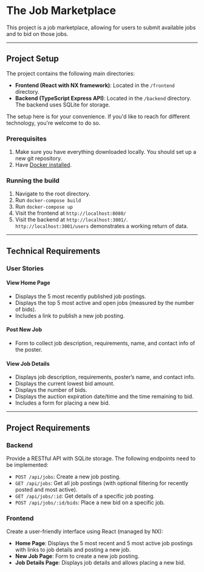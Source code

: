 # The Job Marketplace

This project is a job marketplace, allowing for users to submit available jobs and to bid on those jobs.

---

## Project Setup

The project contains the following main directories:

- **Frontend (React with NX framework)**: Located in the `/frontend` directory.
- **Backend (TypeScript Express API)**: Located in the `/backend` directory. The backend uses SQLite for storage.

The setup here is for your convenience. If you'd like to reach for different technology, you're welcome to do so.

### Prerequisites

1. Make sure you have everything downloaded locally. You should set up a new git repository.
1. Have [Docker installed](https://www.docker.com/get-started/).

### Running the build

1. Navigate to the root directory.
2. Run `docker-compose build`
3. Run `docker-compose up`
4. Visit the frontend at `http://localhost:8080/`
5. Visit the backend at `http://localhost:3001/`. `http://localhost:3001/users` demonstrates a working return of data.

---

## Technical Requirements

### User Stories

#### View Home Page

- Displays the 5 most recently published job postings.
- Displays the top 5 most active and open jobs (measured by the number of bids).
- Includes a link to publish a new job posting.

#### Post New Job

- Form to collect job description, requirements, name, and contact info of the poster.

#### View Job Details

- Displays job description, requirements, poster’s name, and contact info.
- Displays the current lowest bid amount.
- Displays the number of bids.
- Displays the auction expiration date/time and the time remaining to bid.
- Includes a form for placing a new bid.

---

## Project Requirements

### Backend

Provide a RESTful API with SQLite storage. The following endpoints need to be implemented:

- `POST /api/jobs`: Create a new job posting.
- `GET /api/jobs`: Get all job postings (with optional filtering for recently posted and most active).
- `GET /api/jobs/:id`: Get details of a specific job posting.
- `POST /api/jobs/:id/bids`: Place a new bid on a specific job.

### Frontend

Create a user-friendly interface using React (managed by NX):

- **Home Page**: Displays the 5 most recent and 5 most active job postings with links to job details and posting a new job.
- **New Job Page**: Form to create a new job posting.
- **Job Details Page**: Displays job details and allows placing a new bid.
